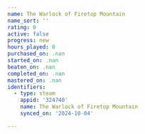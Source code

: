 ```yaml
---
name: The Warlock of Firetop Mountain
name_sort: ''
rating: 0
active: false
progress: new
hours_played: 0
purchased_on: .nan
started_on: .nan
beaten_on: .nan
completed_on: .nan
mastered_on: .nan
identifiers:
  - type: steam
    appid: '324740'
    name: The Warlock of Firetop Mountain
    synced_on: '2024-10-04'

---
```

